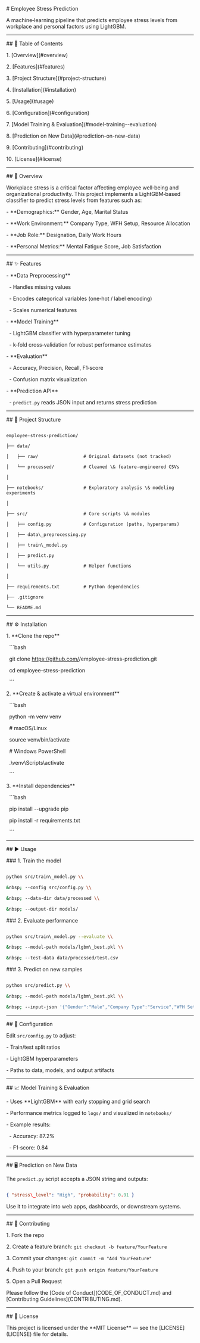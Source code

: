 \# Employee Stress Prediction



A machine‑learning pipeline that predicts employee stress levels from workplace and personal factors using LightGBM.



---



\## 🚀 Table of Contents



1\. \[Overview](#overview)  

2\. \[Features](#features)  

3\. \[Project Structure](#project-structure)  

4\. \[Installation](#installation)  

5\. \[Usage](#usage)  

6\. \[Configuration](#configuration)  

7\. \[Model Training \& Evaluation](#model-training--evaluation)  

8\. \[Prediction on New Data](#prediction-on-new-data)  

9\. \[Contributing](#contributing)  

10\. \[License](#license)  



---



\## 📝 Overview



Workplace stress is a critical factor affecting employee well‑being and organizational productivity. This project implements a LightGBM‑based classifier to predict stress levels from features such as:



\- \*\*Demographics:\*\* Gender, Age, Marital Status  

\- \*\*Work Environment:\*\* Company Type, WFH Setup, Resource Allocation  

\- \*\*Job Role:\*\* Designation, Daily Work Hours  

\- \*\*Personal Metrics:\*\* Mental Fatigue Score, Job Satisfaction  



---



\## ✨ Features



\- \*\*Data Preprocessing\*\*  

&nbsp; - Handles missing values  

&nbsp; - Encodes categorical variables (one‑hot / label encoding)  

&nbsp; - Scales numerical features  



\- \*\*Model Training\*\*  

&nbsp; - LightGBM classifier with hyperparameter tuning  

&nbsp; - k‑fold cross‑validation for robust performance estimates  



\- \*\*Evaluation\*\*  

&nbsp; - Accuracy, Precision, Recall, F1‑score  

&nbsp; - Confusion matrix visualization  



\- \*\*Prediction API\*\*  

&nbsp; - `predict.py` reads JSON input and returns stress prediction  



---



\## 📂 Project Structure



```

employee-stress-prediction/

├── data/

│   ├── raw/                 # Original datasets (not tracked)

│   └── processed/           # Cleaned \& feature‑engineered CSVs

│

├── notebooks/               # Exploratory analysis \& modeling experiments

│

├── src/                     # Core scripts \& modules

│   ├── config.py            # Configuration (paths, hyperparams)

│   ├── data\_preprocessing.py

│   ├── train\_model.py

│   ├── predict.py

│   └── utils.py             # Helper functions

│

├── requirements.txt         # Python dependencies

├── .gitignore

└── README.md

```



---



\## ⚙️ Installation



1\. \*\*Clone the repo\*\*  

&nbsp;  ```bash

&nbsp;  git clone https://github.com/<YourUsername>/employee-stress-prediction.git

&nbsp;  cd employee-stress-prediction

&nbsp;  ```



2\. \*\*Create \& activate a virtual environment\*\*  

&nbsp;  ```bash

&nbsp;  python -m venv venv

&nbsp;  # macOS/Linux

&nbsp;  source venv/bin/activate

&nbsp;  # Windows PowerShell

&nbsp;  .\\venv\\Scripts\\activate

&nbsp;  ```



3\. \*\*Install dependencies\*\*  

&nbsp;  ```bash

&nbsp;  pip install --upgrade pip

&nbsp;  pip install -r requirements.txt

&nbsp;  ```



---



\## ▶️ Usage



\### 1. Train the model  

```bash

python src/train\_model.py \\

&nbsp; --config src/config.py \\

&nbsp; --data-dir data/processed \\

&nbsp; --output-dir models/

```



\### 2. Evaluate performance  

```bash

python src/train\_model.py --evaluate \\

&nbsp; --model-path models/lgbm\_best.pkl \\

&nbsp; --test-data data/processed/test.csv

```



\### 3. Predict on new samples  

```bash

python src/predict.py \\

&nbsp; --model-path models/lgbm\_best.pkl \\

&nbsp; --input-json '{"Gender":"Male","Company Type":"Service","WFH Setup Available":"Yes","Designation":3,"Resource Allocation":4,"Mental Fatigue Score":8}'

```



---



\## 🔧 Configuration



Edit `src/config.py` to adjust:



\- Train/test split ratios  

\- LightGBM hyperparameters  

\- Paths to data, models, and output artifacts  



---



\## 📈 Model Training \& Evaluation



\- Uses \*\*LightGBM\*\* with early stopping and grid search  

\- Performance metrics logged to `logs/` and visualized in `notebooks/`  

\- Example results:  

&nbsp; - Accuracy: 87.2%  

&nbsp; - F1‑score: 0.84  



---



\## 🖥️ Prediction on New Data



The `predict.py` script accepts a JSON string and outputs:



```json

{ "stress\_level": "High", "probability": 0.91 }

```



Use it to integrate into web apps, dashboards, or downstream systems.



---



\## 🤝 Contributing



1\. Fork the repo  

2\. Create a feature branch: `git checkout -b feature/YourFeature`  

3\. Commit your changes: `git commit -m "Add YourFeature"`  

4\. Push to your branch: `git push origin feature/YourFeature`  

5\. Open a Pull Request  



Please follow the \[Code of Conduct](CODE\_OF\_CONDUCT.md) and \[Contributing Guidelines](CONTRIBUTING.md).



---



\## 📄 License



This project is licensed under the \*\*MIT License\*\* — see the \[LICENSE](LICENSE) file for details.



